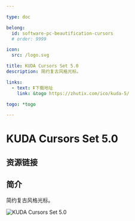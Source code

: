 ```yaml
---

type: doc

belong:
  id: software-pc-beautification-cursors
  # order: 9999

icon:
  src: /logo.svg

title: KUDA Cursors Set 5.0
description: 简约复古风格光标。

links:
  - text: ⏬下载地址
    link: &togo https://zhutix.com/ico/kuda-5/

togo: *togo

---
```


<ShowLogo />

# KUDA Cursors Set 5.0

<ShowBreadcrumb />

## 资源链接

<ShowLinks />

## 简介

简约复古风格光标。

![KUDA Cursors Set 5.0](/image/cursors/kuda_5.png)